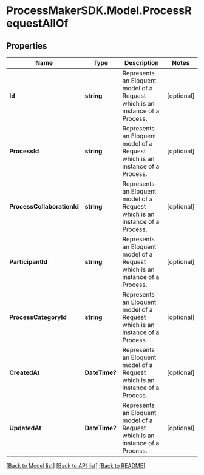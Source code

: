 
# ProcessMakerSDK.Model.ProcessRequestAllOf

## Properties

Name | Type | Description | Notes
------------ | ------------- | ------------- | -------------
**Id** | **string** | Represents an Eloquent model of a Request which is an instance of a Process. | [optional] 
**ProcessId** | **string** | Represents an Eloquent model of a Request which is an instance of a Process. | [optional] 
**ProcessCollaborationId** | **string** | Represents an Eloquent model of a Request which is an instance of a Process. | [optional] 
**ParticipantId** | **string** | Represents an Eloquent model of a Request which is an instance of a Process. | [optional] 
**ProcessCategoryId** | **string** | Represents an Eloquent model of a Request which is an instance of a Process. | [optional] 
**CreatedAt** | **DateTime?** | Represents an Eloquent model of a Request which is an instance of a Process. | [optional] 
**UpdatedAt** | **DateTime?** | Represents an Eloquent model of a Request which is an instance of a Process. | [optional] 

[[Back to Model list]](../README.md#documentation-for-models)
[[Back to API list]](../README.md#documentation-for-api-endpoints)
[[Back to README]](../README.md)

